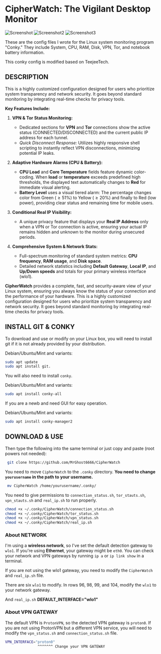# CipherWatch: The Vigilant Desktop Monitor
![Screenshot](https://github.com/MrGhost6666/CipherWatch/blob/main/CipherWatch.png) ![Screenshot2](https://github.com/MrGhost6666/CipherWatch/blob/main/CipherWatch-2.png) ![Screenshot3](https://github.com/MrGhost6666/CipherWatch/blob/main/CipherWatch-3.png)

These are the config files I wrote for the Linux system monitoring program "Conky."
They include System, CPU, RAM, Disk, VPN, Tor, and notebook battery information.

This conky config is modified based on TeejeeTech.

## DESCRIPTION
This is a highly customized configuration designed for users who prioritize system transparency and network security. It goes beyond standard monitoring by integrating real-time checks for privacy tools.

**Key Features Include:**

1.  **VPN & Tor Status Monitoring:**
    * Dedicated sections for **VPN** and **Tor** connections show the active status (CONNECTED/DISCONNECTED) and the current public $\text{IP}$ address for each tunnel.
    * *Quick Disconnect Response:* Utilizes highly responsive $\text{shell}$ scripting to instantly reflect VPN disconnections, minimizing potential $\text{IP}$ leaks.

2.  **Adaptive Hardware Alarms (CPU & Battery):**
    * **CPU Load** and **Core Temperature** fields feature dynamic color-coding. When **load** or **temperature** exceeds predefined high thresholds, the displayed text automatically changes to **Red** for immediate visual alerting.
    * **Battery Level** uses a visual tiered alarm: The percentage changes color from Green ($\geq 51\%$) to Yellow ($\geq 20\%$) and finally to Red (low power), providing clear status and remaining time for mobile users.

3.  **Conditional Real IP Visibility:**
    * A unique privacy feature that displays your **Real IP Address** only when a VPN or Tor connection is active, ensuring your actual IP remains hidden and unknown to the monitor during unsecured periods.

4.  **Comprehensive System & Network Stats:**
    * Full-spectrum monitoring of standard system metrics: **CPU frequency**, **RAM usage**, and **Disk space**.
    * Detailed network statistics including **Default Gateway**, **Local IP**, and **Up/Down speeds** and totals for your primary wireless interface ($\text{wlo1}$).

**CipherWatch** provides a complete, fast, and security-aware view of your Linux system, ensuring you always know the status of your connection and the performance of your hardware.
This is a highly customized configuration designed for users who prioritize system transparency and network security. It goes beyond standard monitoring by integrating real-time checks for privacy tools.

## INSTALL GIT & CONKY

To download and use or modify on your Linux box, you will need to install git if it is not already provided by your distribution.

Debian/Ubuntu/Mint and variants: 
```bash
sudo apt update
sudo apt install git.
```
You will also need to install `conky`. 

Debian/Ubuntu/Mint and variants: 
```bash
sudo apt install conky-all
```
If you are a newb and need GUI for easy operation.

Debian/Ubuntu/Mint and variants: 
```bash
sudo apt install conky-manager2
```
## DOWNLOAD & USE
Then type the following into the same terminal or just copy and paste (root powers not needed):
```bash  
 git clone https://github.com/MrGhost6666/CipherWatch 
 ```
You need to move `CipherWatch` to the `.conky` directory. **You need to change `yourusername` in the path to your username.**
```bash  
 mv CipherWatch /home/yourusername/.conky/
 ```
 
You need to give permissions to `connection_status.sh`, `tor_stauts.sh`, `vpn_stauts.sh` and `real_ip.sh` to run properly.
```bash  
chmod +x ~/.conky/CipherWatch/connection_status.sh
chmod +x ~/.conky/CipherWatch/tor_status.sh 
chmod +x ~/.conky/CipherWatch/vpn_status.sh
chmod +x ~/.conky/CipherWatch/real_ip.sh
 ```
### About NETWORK
I'm using a **wireless network**, so I've set the default detection gateway to `wlo1`.
If you're using **Ethernet**, your gateway might be `eth0`. You can check your network and VPN gateways by running `ip a` or `ip link show` in a terminal.

If you are not using the wlo1 gateway, you need to modify the `CipherWatch` and `real_ip.sh` file.

There are six `wlo1` to modify. In rows 96, 98, 99, and 104, modify the `wlo1` to your network gateway.

And `real_ip.sh` **DEFAULT_INTERFACE="wlo1"**


### About VPN GATEWAY
The default VPN is `ProtonVPN`, so the detected VPN gateway is `proton0`. If you are not using ProtonVPN but a different VPN service, you will need to modify the `vpn_status.sh` and `connection_status.sh` file.

```bash  
VPN_INTERFACE="proton0"
               ^^^^^^^ Change your VPN GATEWAY
 ```

